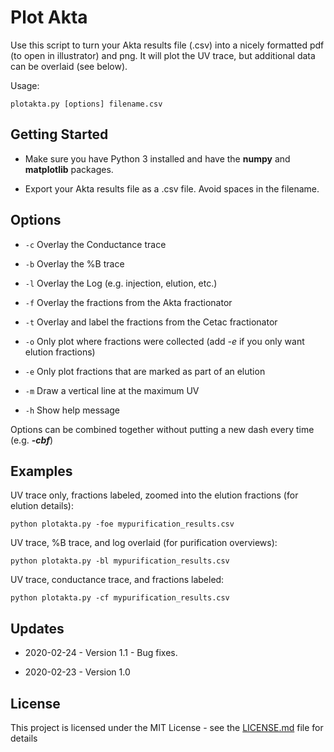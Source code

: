 # Plot Akta

Use this script to turn your Akta results file (.csv) into a nicely formatted pdf (to open in illustrator) and png. It will plot the UV trace, but additional data can be overlaid (see below).

Usage:

```
plotakta.py [options] filename.csv
```

## Getting Started

* Make sure you have Python 3 installed and have the **numpy** and **matplotlib** packages.

* Export your Akta results file as a .csv file. Avoid spaces in the filename.

## Options

* ```-c``` Overlay the Conductance trace

* ```-b``` Overlay the %B trace

* ```-l``` Overlay the Log (e.g. injection, elution, etc.)

* ```-f``` Overlay the fractions from the Akta fractionator

* ```-t``` Overlay and label the fractions from the Cetac fractionator

* ```-o``` Only plot where fractions were collected (add *-e* if you only want elution fractions)

* ```-e``` Only plot fractions that are marked as part of an elution

* ```-m``` Draw a vertical line at the maximum UV

* ```-h``` Show help message

Options can be combined together without putting a new dash every time (e.g. ***-cbf***)

## Examples

UV trace only, fractions labeled, zoomed into the elution fractions (for elution details):

```
python plotakta.py -foe mypurification_results.csv
```

UV trace, %B trace, and log overlaid (for purification overviews):

```
python plotakta.py -bl mypurification_results.csv
```

UV trace, conductance trace, and fractions labeled:

```
python plotakta.py -cf mypurification_results.csv
```

## Updates

* 2020-02-24 - Version 1.1 - Bug fixes.

* 2020-02-23 - Version 1.0

## License

This project is licensed under the MIT License - see the [LICENSE.md](LICENSE.md) file for details
